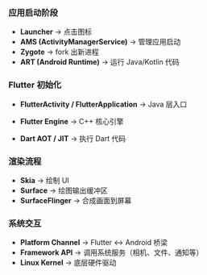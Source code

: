 ### **应用启动阶段**

- **Launcher** → 点击图标
- **AMS (ActivityManagerService)** → 管理应用启动
- **Zygote** → fork 出新进程
- **ART (Android Runtime)** → 运行 Java/Kotlin 代码


### **Flutter 初始化**

- **FlutterActivity / FlutterApplication** → Java 层入口
    
- **Flutter Engine** → C++ 核心引擎
    
- **Dart AOT / JIT** → 执行 Dart 代码
    

### **渲染流程**

- **Skia** → 绘制 UI
- **Surface** → 绘图输出缓冲区
- **SurfaceFlinger** → 合成画面到屏幕

### **系统交互**
- **Platform Channel** → Flutter ↔ Android 桥梁
- **Framework API** → 调用系统服务（相机、文件、通知等）
- **Linux Kernel** → 底层硬件驱动